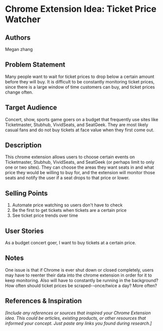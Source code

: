 # Chrome Extension Idea: Ticket Price Watcher

## Authors

Megan zhang

## Problem Statement

Many people want to wait for ticket prices to drop below a certain amount before they will buy. It is difficult to be constantly monitoring ticket prices, since there is a large window of time customers can buy, and ticket prices change often.

## Target Audience

Concert, show, sports game goers on a budget that frequently use sites like Ticketmaster, Stubhub, VividSeats, and SeatGeek. They are most likely casual fans and do not buy tickets at face value when they first come out.

## Description

This chrome extension allows users to choose certain events on Ticketmaster, Stubhub, VividSeats, and SeatGeek (or perhaps limit to only one or two sites). They can choose the areas they want seats in and what price they would be willing to buy for, and the extension will monitor those seats and notify the user if a seat drops to that price or lower.

## Selling Points

1. Automate price watching so users don't have to check
2. Be the first to get tickets when tickets are a certain price
3. See ticket price trends over time

## User Stories

As a budget concert goer, I want to buy tickets at a certain price.

## Notes

One issue is that if Chrome is ever shut down or closed completely, users may have to reenter their data into the chrome extension in order for it to keep monitoring. Also will have to constantly be running in the background? How often should ticket prices be scraped--once/twice a day? More often?

## References & Inspiration

_[Include any references or sources that inspired your Chrome Extension idea. This could be articles, existing products, or other resources that informed your concept. Just paste any links you found during research.]_
